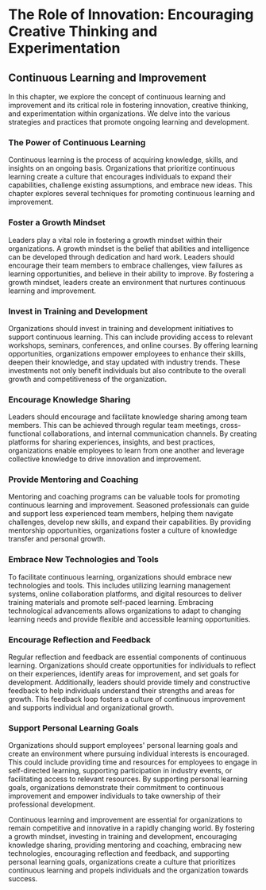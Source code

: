 The Role of Innovation: Encouraging Creative Thinking and Experimentation
=========================================================================

Continuous Learning and Improvement
----------------------------------------------

In this chapter, we explore the concept of continuous learning and improvement and its critical role in fostering innovation, creative thinking, and experimentation within organizations. We delve into the various strategies and practices that promote ongoing learning and development.

### The Power of Continuous Learning

Continuous learning is the process of acquiring knowledge, skills, and insights on an ongoing basis. Organizations that prioritize continuous learning create a culture that encourages individuals to expand their capabilities, challenge existing assumptions, and embrace new ideas. This chapter explores several techniques for promoting continuous learning and improvement.

### Foster a Growth Mindset

Leaders play a vital role in fostering a growth mindset within their organizations. A growth mindset is the belief that abilities and intelligence can be developed through dedication and hard work. Leaders should encourage their team members to embrace challenges, view failures as learning opportunities, and believe in their ability to improve. By fostering a growth mindset, leaders create an environment that nurtures continuous learning and improvement.

### Invest in Training and Development

Organizations should invest in training and development initiatives to support continuous learning. This can include providing access to relevant workshops, seminars, conferences, and online courses. By offering learning opportunities, organizations empower employees to enhance their skills, deepen their knowledge, and stay updated with industry trends. These investments not only benefit individuals but also contribute to the overall growth and competitiveness of the organization.

### Encourage Knowledge Sharing

Leaders should encourage and facilitate knowledge sharing among team members. This can be achieved through regular team meetings, cross-functional collaborations, and internal communication channels. By creating platforms for sharing experiences, insights, and best practices, organizations enable employees to learn from one another and leverage collective knowledge to drive innovation and improvement.

### Provide Mentoring and Coaching

Mentoring and coaching programs can be valuable tools for promoting continuous learning and improvement. Seasoned professionals can guide and support less experienced team members, helping them navigate challenges, develop new skills, and expand their capabilities. By providing mentorship opportunities, organizations foster a culture of knowledge transfer and personal growth.

### Embrace New Technologies and Tools

To facilitate continuous learning, organizations should embrace new technologies and tools. This includes utilizing learning management systems, online collaboration platforms, and digital resources to deliver training materials and promote self-paced learning. Embracing technological advancements allows organizations to adapt to changing learning needs and provide flexible and accessible learning opportunities.

### Encourage Reflection and Feedback

Regular reflection and feedback are essential components of continuous learning. Organizations should create opportunities for individuals to reflect on their experiences, identify areas for improvement, and set goals for development. Additionally, leaders should provide timely and constructive feedback to help individuals understand their strengths and areas for growth. This feedback loop fosters a culture of continuous improvement and supports individual and organizational growth.

### Support Personal Learning Goals

Organizations should support employees' personal learning goals and create an environment where pursuing individual interests is encouraged. This could include providing time and resources for employees to engage in self-directed learning, supporting participation in industry events, or facilitating access to relevant resources. By supporting personal learning goals, organizations demonstrate their commitment to continuous improvement and empower individuals to take ownership of their professional development.

Continuous learning and improvement are essential for organizations to remain competitive and innovative in a rapidly changing world. By fostering a growth mindset, investing in training and development, encouraging knowledge sharing, providing mentoring and coaching, embracing new technologies, encouraging reflection and feedback, and supporting personal learning goals, organizations create a culture that prioritizes continuous learning and propels individuals and the organization towards success.

